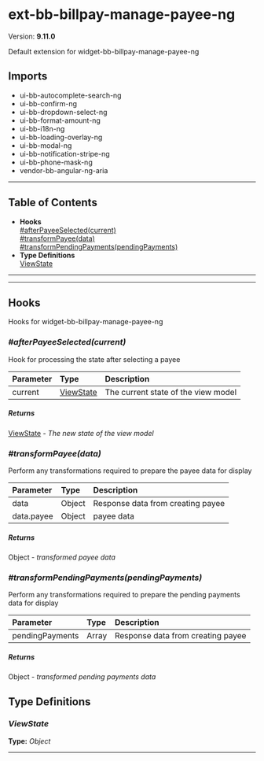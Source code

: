 # ext-bb-billpay-manage-payee-ng


Version: **9.11.0**

Default extension for widget-bb-billpay-manage-payee-ng

## Imports

* ui-bb-autocomplete-search-ng
* ui-bb-confirm-ng
* ui-bb-dropdown-select-ng
* ui-bb-format-amount-ng
* ui-bb-i18n-ng
* ui-bb-loading-overlay-ng
* ui-bb-modal-ng
* ui-bb-notification-stripe-ng
* ui-bb-phone-mask-ng
* vendor-bb-angular-ng-aria

---

## Table of Contents
- **Hooks**<br/>    <a href="#Hooks_afterPayeeSelected">#afterPayeeSelected(current)</a><br/>    <a href="#Hooks_transformPayee">#transformPayee(data)</a><br/>    <a href="#Hooks_transformPendingPayments">#transformPendingPayments(pendingPayments)</a><br/>
- **Type Definitions**<br/>    <a href="#ViewState">ViewState</a><br/>

---

---

## Hooks

Hooks for widget-bb-billpay-manage-payee-ng

### <a name="Hooks_afterPayeeSelected"></a>*#afterPayeeSelected(current)*

Hook for processing the state after selecting a payee

| Parameter | Type | Description |
| :-- | :-- | :-- |
| current | [ViewState](#ViewState) | The current state of the view model |

##### Returns

[ViewState](#ViewState) - *The new state of the view model*

### <a name="Hooks_transformPayee"></a>*#transformPayee(data)*

Perform any transformations required to prepare the payee data for display

| Parameter | Type | Description |
| :-- | :-- | :-- |
| data | Object | Response data from creating payee |
| data.payee | Object | payee data |

##### Returns

Object - *transformed payee data*

### <a name="Hooks_transformPendingPayments"></a>*#transformPendingPayments(pendingPayments)*

Perform any transformations required to prepare the
  pending payments data for display

| Parameter | Type | Description |
| :-- | :-- | :-- |
| pendingPayments | Array | Response data from creating payee |

##### Returns

Object - *transformed pending payments data*

## Type Definitions


### <a name="ViewState"></a>*ViewState*


**Type:** *Object*


---
